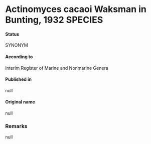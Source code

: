 # Actinomyces cacaoi Waksman in Bunting, 1932 SPECIES

#### Status
SYNONYM

#### According to
Interim Register of Marine and Nonmarine Genera

#### Published in
null

#### Original name
null

### Remarks
null